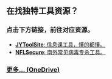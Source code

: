 <title>Toolbox</title>

## 在找独特工具资源？
### 点击下方链接，前往对应资源。

- [**JYToolSite**: 信息课工具，懂的都懂。](/res/jy)
- [**NFLSecure**: 南外常见病毒专杀工具。](https://antdock.cn/goto/antdock.cn/NFLSecure)

### [更多... (OneDrive)](https://antdock.cn/goto/antdock-my.sharepoint.com/:f:/g/personal/ericzhang_antdock_cn/ElrtNqLDL3dCr8XD7FSQOI4BpRLVp0mLRTY6E8Ngxm6V3A)